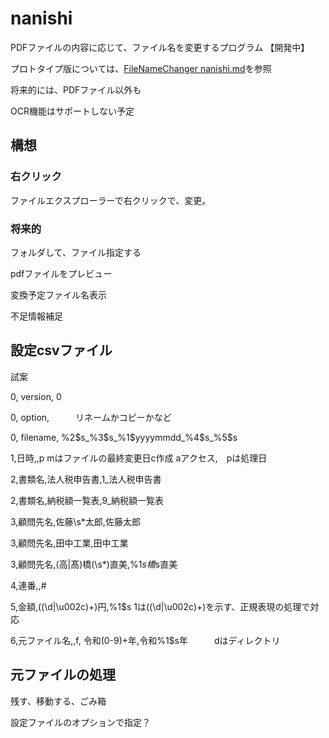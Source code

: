 # nanishi

PDFファイルの内容に応じて、ファイル名を変更するプログラム
【開発中】

プロトタイプ版については、[FileNameChanger nanishi.md](https://github.com/sue-tax/nanishi/blob/master/FileNameChanger%20nanishi.md)を参照

将来的には、PDFファイル以外も

OCR機能はサポートしない予定

## 構想
### 右クリック
ファイルエクスプローラーで右クリックで、変更。

### 将来的
フォルダして、ファイル指定する

pdfファイルをプレビュー

変換予定ファイル名表示

不足情報補足

## 設定csvファイル
試案

0, version, 0

0, option,　　　リネームかコピーかなど

0, filename, %2$s_%3$s_%1$yyyymmdd_%4$s_%5$s

1,日時,,p  mはファイルの最終変更日c作成 aアクセス,　pは処理日

2,書類名,法人税申告書,1_法人税申告書

2,書類名,納税額一覧表,9_納税額一覧表

3,顧問先名,佐藤\s*太郎,佐藤太郎

3,顧問先名,田中工業,田中工業

3,顧問先名,(高|髙)橋(\s*)直美,%1$s橋%2$s直美

4,連番,,#

5,金額,((\d|\u002c)+)円,%1$s    1は((\d|\u002c)+)を示す、正規表現の処理で対応

6,元ファイル名,,f, 令和(0-9)+年,令和%1$s年　　　dはディレクトリ

## 元ファイルの処理

残す、移動する、ごみ箱

設定ファイルのオプションで指定？

